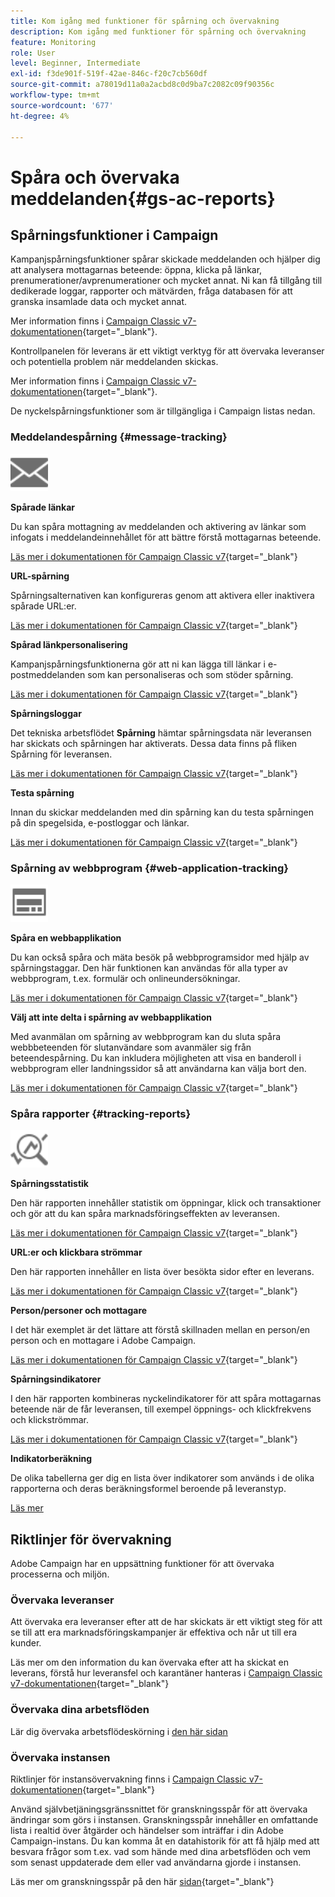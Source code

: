 ```yaml
---
title: Kom igång med funktioner för spårning och övervakning
description: Kom igång med funktioner för spårning och övervakning
feature: Monitoring
role: User
level: Beginner, Intermediate
exl-id: f3de901f-519f-42ae-846c-f20c7cb560df
source-git-commit: a78019d11a0a2acbd8c0d9ba7c2082c09f90356c
workflow-type: tm+mt
source-wordcount: '677'
ht-degree: 4%

---
```


# Spåra och övervaka meddelanden{#gs-ac-reports}

## Spårningsfunktioner i Campaign

Kampanjspårningsfunktioner spårar skickade meddelanden och hjälper dig att analysera mottagarnas beteende: öppna, klicka på länkar, prenumerationer/avprenumerationer och mycket annat. Ni kan få tillgång till dedikerade loggar, rapporter och mätvärden, fråga databasen för att granska insamlade data och mycket annat.

Mer information finns i [Campaign Classic v7-dokumentationen](https://experienceleague.adobe.com/docs/campaign-classic/using/getting-started/profile-management/editing-a-profile.html#tracking-tab){target="_blank"}.

Kontrollpanelen för leverans är ett viktigt verktyg för att övervaka leveranser och potentiella problem när meddelanden skickas.

Mer information finns i [Campaign Classic v7-dokumentationen](https://experienceleague.adobe.com/docs/campaign-classic/using/sending-messages/monitoring-deliveries/delivery-dashboard.html#sending-messages){target="_blank"}.

De nyckelspårningsfunktioner som är tillgängliga i Campaign listas nedan.

### Meddelandespårning {#message-tracking}

<img src="assets/do-not-localize/icon-message-tracking.svg" width="60px">

**Spårade länkar**

Du kan spåra mottagning av meddelanden och aktivering av länkar som infogats i meddelandeinnehållet för att bättre förstå mottagarnas beteende.

[Läs mer i dokumentationen för Campaign Classic v7](https://experienceleague.adobe.com/docs/campaign-classic/using/sending-messages/tracking-messages/how-to-configure-tracked-links.html#sending-messages){target="_blank"}

**URL-spårning**

Spårningsalternativen kan konfigureras genom att aktivera eller inaktivera spårade URL:er.

[Läs mer i dokumentationen för Campaign Classic v7](https://experienceleague.adobe.com/docs/campaign-classic/using/sending-messages/tracking-messages/personalizing-url-tracking.html#sending-messages){target="_blank"}


**Spårad länkpersonalisering**

Kampanjspårningsfunktionerna gör att ni kan lägga till länkar i e-postmeddelanden som kan personaliseras och som stöder spårning.

[Läs mer i dokumentationen för Campaign Classic v7](https://experienceleague.adobe.com/docs/campaign-classic/using/sending-messages/tracking-messages/tracking-personalized-links/tracking-personalized-links.html#sending-messages){target="_blank"}

**Spårningsloggar**

Det tekniska arbetsflödet **Spårning** hämtar spårningsdata när leveransen har skickats och spårningen har aktiverats. Dessa data finns på fliken Spårning för leveransen.

[Läs mer i dokumentationen för Campaign Classic v7](https://experienceleague.adobe.com/docs/campaign-classic/using/sending-messages/tracking-messages/accessing-the-tracking-logs.html#sending-messages){target="_blank"}

**Testa spårning**

Innan du skickar meddelanden med din spårning kan du testa spårningen på din spegelsida, e-postloggar och länkar.

[Läs mer i dokumentationen för Campaign Classic v7](https://experienceleague.adobe.com/docs/campaign-classic/using/sending-messages/tracking-messages/testing-tracking.html#sending-messages){target="_blank"}

### Spårning av webbprogram {#web-application-tracking}

<img src="assets/do-not-localize/icon-web-app.svg" width="60px">

**Spåra en webbapplikation**

Du kan också spåra och mäta besök på webbprogramsidor med hjälp av spårningstaggar. Den här funktionen kan användas för alla typer av webbprogram, t.ex. formulär och onlineundersökningar.

[Läs mer i dokumentationen för Campaign Classic v7](https://experienceleague.adobe.com/docs/campaign-classic/using/designing-content/web-applications/tracking-a-web-application.html#designing-content){target="_blank"}

**Välj att inte delta i spårning av webbapplikation**

Med avanmälan om spårning av webbprogram kan du sluta spåra webbbeteenden för slutanvändare som avanmäler sig från beteendespårning. Du kan inkludera möjligheten att visa en banderoll i webbprogram eller landningssidor så att användarna kan välja bort den.

[Läs mer i dokumentationen för Campaign Classic v7](https://experienceleague.adobe.com/docs/campaign-classic/using/designing-content/web-applications/web-application-tracking-opt-out.html#designing-content){target="_blank"}

### Spåra rapporter {#tracking-reports}

<img src="assets/do-not-localize/icon_monitor.svg" width="60px">

**Spårningsstatistik**

Den här rapporten innehåller statistik om öppningar, klick och transaktioner och gör att du kan spåra marknadsföringseffekten av leveransen.

[Läs mer i dokumentationen för Campaign Classic v7](https://experienceleague.adobe.com/docs/campaign-classic/using/sending-messages/tracking-messages/about-message-tracking.html#tracking-reports){target="_blank"}

**URL:er och klickbara strömmar**

Den här rapporten innehåller en lista över besökta sidor efter en leverans.

[Läs mer i dokumentationen för Campaign Classic v7](https://experienceleague.adobe.com/docs/campaign-classic/using/reporting/reports-on-deliveries/delivery-reports.html#urls-and-click-streams){target="_blank"}

**Person/personer och mottagare**

I det här exemplet är det lättare att förstå skillnaden mellan en person/en person och en mottagare i Adobe Campaign.

[Läs mer i dokumentationen för Campaign Classic v7](https://experienceleague.adobe.com/docs/campaign-classic/using/reporting/reports-on-deliveries/person-people-recipients.html#reporting){target="_blank"}

**Spårningsindikatorer**

I den här rapporten kombineras nyckelindikatorer för att spåra mottagarnas beteende när de får leveransen, till exempel öppnings- och klickfrekvens och klickströmmar.

[Läs mer i dokumentationen för Campaign Classic v7](https://experienceleague.adobe.com/docs/campaign-classic/using/reporting/reports-on-deliveries/delivery-reports.html#reporting){target="_blank"}

**Indikatorberäkning**

De olika tabellerna ger dig en lista över indikatorer som används i de olika rapporterna och deras beräkningsformel beroende på leveranstyp.

[Läs mer](../reporting/metrics-calculation.md)

## Riktlinjer för övervakning

Adobe Campaign har en uppsättning funktioner för att övervaka processerna och miljön.

### Övervaka leveranser

Att övervaka era leveranser efter att de har skickats är ett viktigt steg för att se till att era marknadsföringskampanjer är effektiva och når ut till era kunder.

Läs mer om den information du kan övervaka efter att ha skickat en leverans, förstå hur leveransfel och karantäner hanteras i [Campaign Classic v7-dokumentationen](https://experienceleague.adobe.com/docs/campaign-classic/using/sending-messages/monitoring-deliveries/about-delivery-monitoring.html#sending-messages){target="_blank"}

### Övervaka dina arbetsflöden

Lär dig övervaka arbetsflödeskörning i [den här sidan](https://experienceleague.adobe.com/docs/campaign/automation/workflows/monitoring-workflows/monitor-workflow-execution.html)

### Övervaka instansen

Riktlinjer för instansövervakning finns i [Campaign Classic v7-dokumentationen](https://experienceleague.adobe.com/docs/campaign-classic/using/monitoring-campaign-classic/introduction/monitoring-guidelines.html#monitoring-campaign-classic){target="_blank"}

Använd självbetjäningsgränssnittet för granskningsspår för att övervaka ändringar som görs i instansen. Granskningsspår innehåller en omfattande lista i realtid över åtgärder och händelser som inträffar i din Adobe Campaign-instans. Du kan komma åt en datahistorik för att få hjälp med att besvara frågor som t.ex. vad som hände med dina arbetsflöden och vem som senast uppdaterade dem eller vad användarna gjorde i instansen.

Läs mer om granskningsspår på den här [sidan](../reporting/audit-trail.md){target="_blank"}
